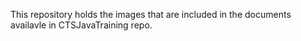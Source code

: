 
This repository holds the images that are included in the documents availavle in CTSJavaTraining repo.
